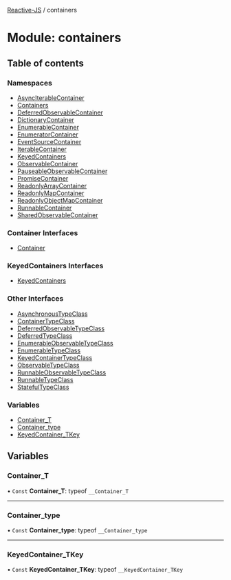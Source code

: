 [Reactive-JS](../README.md) / containers

# Module: containers

## Table of contents

### Namespaces

- [AsyncIterableContainer](containers.AsyncIterableContainer.md)
- [Containers](containers.Containers.md)
- [DeferredObservableContainer](containers.DeferredObservableContainer.md)
- [DictionaryContainer](containers.DictionaryContainer.md)
- [EnumerableContainer](containers.EnumerableContainer.md)
- [EnumeratorContainer](containers.EnumeratorContainer.md)
- [EventSourceContainer](containers.EventSourceContainer.md)
- [IterableContainer](containers.IterableContainer.md)
- [KeyedContainers](containers.KeyedContainers.md)
- [ObservableContainer](containers.ObservableContainer.md)
- [PauseableObservableContainer](containers.PauseableObservableContainer.md)
- [PromiseContainer](containers.PromiseContainer.md)
- [ReadonlyArrayContainer](containers.ReadonlyArrayContainer.md)
- [ReadonlyMapContainer](containers.ReadonlyMapContainer.md)
- [ReadonlyObjectMapContainer](containers.ReadonlyObjectMapContainer.md)
- [RunnableContainer](containers.RunnableContainer.md)
- [SharedObservableContainer](containers.SharedObservableContainer.md)

### Container Interfaces

- [Container](../interfaces/containers.Container.md)

### KeyedContainers Interfaces

- [KeyedContainers](../interfaces/containers.KeyedContainers-1.md)

### Other Interfaces

- [AsynchronousTypeClass](../interfaces/containers.AsynchronousTypeClass.md)
- [ContainerTypeClass](../interfaces/containers.ContainerTypeClass.md)
- [DeferredObservableTypeClass](../interfaces/containers.DeferredObservableTypeClass.md)
- [DeferredTypeClass](../interfaces/containers.DeferredTypeClass.md)
- [EnumerableObservableTypeClass](../interfaces/containers.EnumerableObservableTypeClass.md)
- [EnumerableTypeClass](../interfaces/containers.EnumerableTypeClass.md)
- [KeyedContainerTypeClass](../interfaces/containers.KeyedContainerTypeClass.md)
- [ObservableTypeClass](../interfaces/containers.ObservableTypeClass.md)
- [RunnableObservableTypeClass](../interfaces/containers.RunnableObservableTypeClass.md)
- [RunnableTypeClass](../interfaces/containers.RunnableTypeClass.md)
- [StatefulTypeClass](../interfaces/containers.StatefulTypeClass.md)

### Variables

- [Container\_T](containers.md#container_t)
- [Container\_type](containers.md#container_type)
- [KeyedContainer\_TKey](containers.md#keyedcontainer_tkey)

## Variables

### Container\_T

• `Const` **Container\_T**: typeof `__Container_T`

___

### Container\_type

• `Const` **Container\_type**: typeof `__Container_type`

___

### KeyedContainer\_TKey

• `Const` **KeyedContainer\_TKey**: typeof `__KeyedContainer_TKey`
